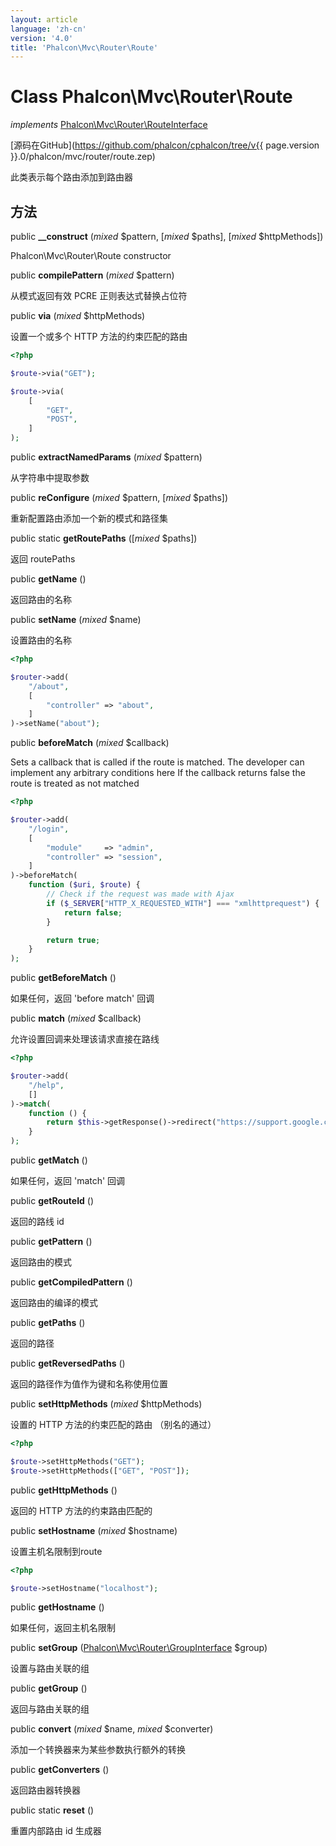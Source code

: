 ```yaml
---
layout: article
language: 'zh-cn'
version: '4.0'
title: 'Phalcon\Mvc\Router\Route'
---
```

# Class **Phalcon\Mvc\Router\Route**

*implements* [Phalcon\Mvc\Router\RouteInterface](Phalcon_Mvc_Router_RouteInterface)

[源码在GitHub](https://github.com/phalcon/cphalcon/tree/v{{ page.version }}.0/phalcon/mvc/router/route.zep)

此类表示每个路由添加到路由器

## 方法

public **__construct** (*mixed* $pattern, [*mixed* $paths], [*mixed* $httpMethods])

Phalcon\Mvc\Router\Route constructor

public **compilePattern** (*mixed* $pattern)

从模式返回有效 PCRE 正则表达式替换占位符

public **via** (*mixed* $httpMethods)

设置一个或多个 HTTP 方法的约束匹配的路由

```php
<?php

$route->via("GET");

$route->via(
    [
        "GET",
        "POST",
    ]
);

```

public **extractNamedParams** (*mixed* $pattern)

从字符串中提取参数

public **reConfigure** (*mixed* $pattern, [*mixed* $paths])

重新配置路由添加一个新的模式和路径集

public static **getRoutePaths** ([*mixed* $paths])

返回 routePaths

public **getName** ()

返回路由的名称

public **setName** (*mixed* $name)

设置路由的名称

```php
<?php

$router->add(
    "/about",
    [
        "controller" => "about",
    ]
)->setName("about");

```

public **beforeMatch** (*mixed* $callback)

Sets a callback that is called if the route is matched. The developer can implement any arbitrary conditions here If the callback returns false the route is treated as not matched

```php
<?php

$router->add(
    "/login",
    [
        "module"     => "admin",
        "controller" => "session",
    ]
)->beforeMatch(
    function ($uri, $route) {
        // Check if the request was made with Ajax
        if ($_SERVER["HTTP_X_REQUESTED_WITH"] === "xmlhttprequest") {
            return false;
        }

        return true;
    }
);

```

public **getBeforeMatch** ()

如果任何，返回 'before match' 回调

public **match** (*mixed* $callback)

允许设置回调来处理该请求直接在路线

```php
<?php

$router->add(
    "/help",
    []
)->match(
    function () {
        return $this->getResponse()->redirect("https://support.google.com/", true);
    }
);

```

public **getMatch** ()

如果任何，返回 'match' 回调

public **getRouteId** ()

返回的路线 id

public **getPattern** ()

返回路由的模式

public **getCompiledPattern** ()

返回路由的编译的模式

public **getPaths** ()

返回的路径

public **getReversedPaths** ()

返回的路径作为值作为键和名称使用位置

public **setHttpMethods** (*mixed* $httpMethods)

设置的 HTTP 方法的约束匹配的路由 （别名的通过）

```php
<?php

$route->setHttpMethods("GET");
$route->setHttpMethods(["GET", "POST"]);

```

public **getHttpMethods** ()

返回的 HTTP 方法的约束路由匹配的

public **setHostname** (*mixed* $hostname)

设置主机名限制到route

```php
<?php

$route->setHostname("localhost");

```

public **getHostname** ()

如果任何，返回主机名限制

public **setGroup** ([Phalcon\Mvc\Router\GroupInterface](Phalcon_Mvc_Router_GroupInterface) $group)

设置与路由关联的组

public **getGroup** ()

返回与路由关联的组

public **convert** (*mixed* $name, *mixed* $converter)

添加一个转换器来为某些参数执行额外的转换

public **getConverters** ()

返回路由器转换器

public static **reset** ()

重置内部路由 id 生成器